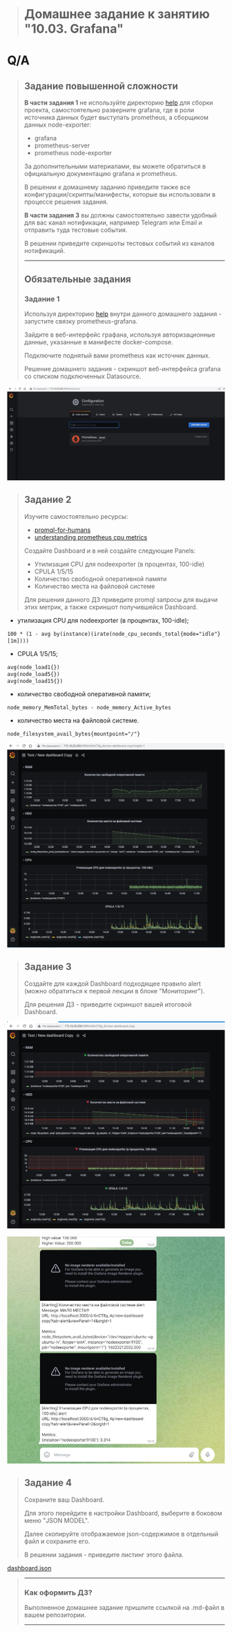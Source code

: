 > # Домашнее задание к занятию "10.03. Grafana"

# Q/A

> ## Задание повышенной сложности
> 
> **В части задания 1** не используйте директорию [help](./help) для сборки проекта, самостоятельно разверните grafana, где в роли источника данных будет выступать prometheus, а сборщиком данных node-exporter:
> - grafana
> - prometheus-server
> - prometheus node-exporter
> 
> За дополнительными материалами, вы можете обратиться в официальную документацию grafana и prometheus.
> 
> В решении к домашнему заданию приведите также все конфигурации/скрипты/манифесты, которые вы использовали в процессе решения задания.
> 
> **В части задания 3** вы должны самостоятельно завести удобный для вас канал нотификации, например Telegram или Email и отправить туда тестовые события.
> 
> В решении приведите скриншоты тестовых событий из каналов нотификаций.
> 
> ---
> ## Обязательные задания
> 
> ### Задание 1
> Используя директорию [help](./help) внутри данного домашнего задания - запустите связку prometheus-grafana.
> 
> Зайдите в веб-интерфейс графана, используя авторизационные данные, указанные в манифесте docker-compose.
> 
> Подключите поднятый вами prometheus как источник данных.
> 
> Решение домашнего задания - скриншот веб-интерфейса grafana со списком подключенных Datasource.

![](10.3_1.jpg)

> ## Задание 2
> Изучите самостоятельно ресурсы:
> - [promql-for-humans](https://timber.io/blog/promql-for-humans/#cpu-usage-by-instance)
> - [understanding prometheus cpu metrics](https://www.robustperception.io/understanding-machine-cpu-usage)
> 
> Создайте Dashboard и в ней создайте следующие Panels:
> - Утилизация CPU для nodeexporter (в процентах, 100-idle)
> - CPULA 1/5/15
> - Количество свободной оперативной памяти
> - Количество места на файловой системе
> 
> Для решения данного ДЗ приведите promql запросы для выдачи этих метрик, а также скриншот получившейся Dashboard.

* утилизация CPU для nodeexporter (в процентах, 100-idle);
```text
100 * (1 - avg by(instance)(irate(node_cpu_seconds_total{mode="idle"}[1m])))
```
* CPULA 1/5/15;
```text
avg(node_load1{})
avg(node_load5{})
avg(node_load15{})
```
* количество свободной оперативной памяти;
```text
node_memory_MemTotal_bytes - node_memory_Active_bytes
```
* количество места на файловой системе.
```text
node_filesystem_avail_bytes{mountpoint="/"}
```

![](10.3_2.jpg)

> ## Задание 3
> Создайте для каждой Dashboard подходящее правило alert (можно обратиться к первой лекции в блоке "Мониторинг").
> 
> Для решения ДЗ - приведите скриншот вашей итоговой Dashboard.

![](10.3_3.jpg)


![](10.3_3.1.jpg)

> ## Задание 4
> Сохраните ваш Dashboard.
> 
> Для этого перейдите в настройки Dashboard, выберите в боковом меню "JSON MODEL".
> 
> Далее скопируйте отображаемое json-содержимое в отдельный файл и сохраните его.
> 
> В решении задания - приведите листинг этого файла.

[dashboard.json](./dashboard.json)

> ---
> 
> ### Как оформить ДЗ?
> 
> Выполненное домашнее задание пришлите ссылкой на .md-файл в вашем репозитории.
> 
> ---

